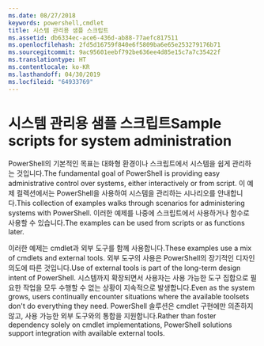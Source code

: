 ```yaml
---
ms.date: 08/27/2018
keywords: powershell,cmdlet
title: 시스템 관리용 샘플 스크립트
ms.assetid: db6334ec-ace6-436d-ab88-77aefc817511
ms.openlocfilehash: 2fd5d16759f840e6f5809ba6e65e253279176b71
ms.sourcegitcommit: 9ac95601eebf792be636ee4d85e15c7a7c35422f
ms.translationtype: HT
ms.contentlocale: ko-KR
ms.lasthandoff: 04/30/2019
ms.locfileid: "64933769"
---
```

# <a name="sample-scripts-for-system-administration"></a><span data-ttu-id="9155e-103">시스템 관리용 샘플 스크립트</span><span class="sxs-lookup"><span data-stu-id="9155e-103">Sample scripts for system administration</span></span>

<span data-ttu-id="9155e-104">PowerShell의 기본적인 목표는 대화형 환경이나 스크립트에서 시스템을 쉽게 관리하는 것입니다.</span><span class="sxs-lookup"><span data-stu-id="9155e-104">The fundamental goal of PowerShell is providing easy administrative control over systems, either interactively or from script.</span></span> <span data-ttu-id="9155e-105">이 예제 컬렉션에서는 PowerShell을 사용하여 시스템을 관리하는 시나리오를 안내합니다.</span><span class="sxs-lookup"><span data-stu-id="9155e-105">This collection of examples walks through scenarios for administering systems with PowerShell.</span></span> <span data-ttu-id="9155e-106">이러한 예제를 나중에 스크립트에서 사용하거나 함수로 사용할 수 있습니다.</span><span class="sxs-lookup"><span data-stu-id="9155e-106">The examples can be used from scripts or as functions later.</span></span>

<span data-ttu-id="9155e-107">이러한 예제는 cmdlet과 외부 도구를 함께 사용합니다.</span><span class="sxs-lookup"><span data-stu-id="9155e-107">These examples use a mix of cmdlets and external tools.</span></span> <span data-ttu-id="9155e-108">외부 도구의 사용은 PowerShell의 장기적인 디자인 의도에 따른 것입니다.</span><span class="sxs-lookup"><span data-stu-id="9155e-108">Use of external tools is part of the long-term design intent of PowerShell.</span></span> <span data-ttu-id="9155e-109">시스템까지 확장되면서 사용자는 사용 가능한 도구 집합으로 필요한 작업을 모두 수행할 수 없는 상황이 지속적으로 발생합니다.</span><span class="sxs-lookup"><span data-stu-id="9155e-109">Even as the system grows, users continually encounter situations where the available toolsets don't do everything they need.</span></span> <span data-ttu-id="9155e-110">PowerShell 솔루션은 cmdlet 구현에만 의존하지 않고, 사용 가능한 외부 도구와의 통합을 지원합니다.</span><span class="sxs-lookup"><span data-stu-id="9155e-110">Rather than foster dependency solely on cmdlet implementations, PowerShell solutions support integration with available external tools.</span></span>